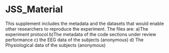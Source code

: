 # JSS_Material
This supplement includes the metadata and the datasets that would enable other researchers to reproduce the experiment. The files are: a)The experiment protocol b)The metadata of the code sections under review performance c) the EEG data of the subjects (anonymous) d) The Physiological data of the subjects (anonymous)
